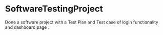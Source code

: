 # SoftwareTestingProject
Done a software project with a Test Plan and Test case of login functionality and dashboard page .
